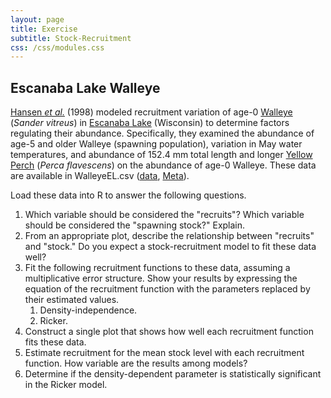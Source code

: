 ```yaml
---
layout: page
title: Exercise
subtitle: Stock-Recruitment
css: /css/modules.css
---
```


## Escanaba Lake Walleye
[Hansen *et al.*](http://www.tandfonline.com/doi/abs/10.1577/1548-8675%281998%29018%3C0764%3AFAROWI%3E2.0.CO%3B2?journalCode=ujfm20) (1998) modeled recruitment variation of age-0 [Walleye](https://en.wikipedia.org/wiki/Walleye) (*Sander vitreus*) in [Escanaba Lake](http://dnr.wi.gov/lakes/lakepages/LakeDetail.aspx?wbic=2339900&page=facts) (Wisconsin) to determine factors regulating their abundance. Specifically, they examined the abundance of age-5 and older Walleye (spawning population), variation in May water temperatures, and abundance of 152.4 mm total length and longer [Yellow Perch](https://en.wikipedia.org/wiki/Yellow_perch) (*Perca flavescens*) on the abundance of age-0 Walleye. These data are available in WalleyeEL.csv ([data](https://raw.githubusercontent.com/droglenc/FSAdata/master/data-raw/WalleyeEL.csv), [Meta](http://derekogle.com/fishR/data/data-html/WalleyeEL.html)).

Load these data into R to answer the following questions.

1. Which variable should be considered the "recruits"?  Which variable should be considered the "spawning stock?"  Explain.
1. From an appropriate plot, describe the relationship between "recruits" and "stock."  Do you expect a stock-recruitment model to fit these data well?
1. Fit the following recruitment functions to these data, assuming a multiplicative error structure. Show your results by expressing the equation of the recruitment function with the parameters replaced by their estimated values.
    1. Density-independence.
    1. Ricker.
1. Construct a single plot that shows how well each recruitment function fits these data.
1. Estimate recruitment for the mean stock level with each recruitment function. How variable are the results among models?
1. Determine if the density-dependent parameter is statistically significant in the Ricker model.
